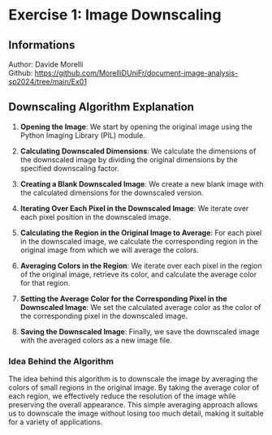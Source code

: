# Exercise 1: Image Downscaling

## Informations 
Author: Davide Morelli \
Github: https://github.com/MorelliDUniFr/document-image-analysis-sp2024/tree/main/Ex01

## Downscaling Algorithm Explanation

1. **Opening the Image**: 
   We start by opening the original image using the Python Imaging Library (PIL) module.

2. **Calculating Downscaled Dimensions**: 
   We calculate the dimensions of the downscaled image by dividing the original dimensions by the specified downscaling factor.

3. **Creating a Blank Downscaled Image**: 
   We create a new blank image with the calculated dimensions for the downscaled version.

4. **Iterating Over Each Pixel in the Downscaled Image**: 
   We iterate over each pixel position in the downscaled image.

5. **Calculating the Region in the Original Image to Average**: 
   For each pixel in the downscaled image, we calculate the corresponding region in the original image from which we will average the colors.

6. **Averaging Colors in the Region**: 
   We iterate over each pixel in the region of the original image, retrieve its color, and calculate the average color for that region.

7. **Setting the Average Color for the Corresponding Pixel in the Downscaled Image**: 
   We set the calculated average color as the color of the corresponding pixel in the downscaled image.

8. **Saving the Downscaled Image**: 
   Finally, we save the downscaled image with the averaged colors as a new image file.

### Idea Behind the Algorithm

The idea behind this algorithm is to downscale the image by averaging the colors of small regions in the original image. 
By taking the average color of each region, we effectively reduce the resolution of the image while preserving the overall appearance. 
This simple averaging approach allows us to downscale the image without losing too much detail, making it suitable for a variety of applications.
